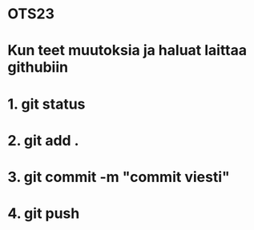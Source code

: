 # OTS23

# Kun teet muutoksia ja haluat laittaa githubiin

# 1. git status

# 2. git add .

# 3. git commit -m "commit viesti"

# 4. git push
